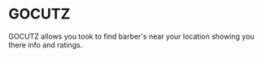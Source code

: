 # GOCUTZ
GOCUTZ allows you took to find barber's near your location showing you there info and ratings.
